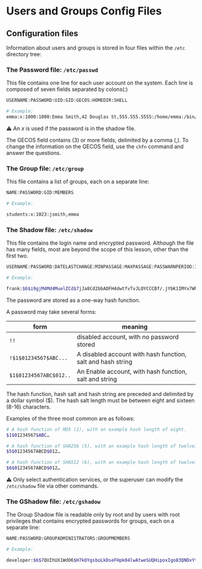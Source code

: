 # Users and Groups Config Files

## Configuration files

Information about users and groups is stored in four files within the `/etc` directory tree:

### The Password file: `/etc/passwd`

This file contains one line for each user account on the system.
Each line is composed of seven fields separated by colons(:)

```sh
USERNAME:PASSWORD:UID:GID:GECOS:HOMEDIR:SHELL

# Example:
emma:x:1000:1000:Emma Smith,42 Douglas St,555.555.5555:/home/emma:/bin/bash
```

⚠ An *x* is used if the password is in the shadow file.

The GECOS field contains (3) or more fields, delimited by a comma (,). To change the information on the GECOS field, use the `chfn` command and answer the questions.

### The Group file: `/etc/group`

This file contains a list of groups, each on a separate line:

```sh
NAME:PASSWORD:GID:MEMBERS

# Example:

students:x:1023:jsmith,emma
```

### The Shadow file: `/etc/shadow`

This file contains the login name and encrypted password. Although the file has many fields, most are beyond the scope of this lesson, other than the first two.

```sh
USERNAME:PASSWORD:DATELASTCHANGE:MINPASSAGE:MAXPASSAGE:PASSWARNPERIOD:INACTIVE:ACCOUNTEXPIRATIONDATE:RESERVED
```

```sh
# Example:

frank:$6$i9gjM4Md4MuelZCd$7jJa8Cd2bbADFH4dwtfvTvJLOYCCCBf/.jYbK1IMYx7Wh4fErXcc2xQVU2N1gb97yIYaiqH.jjJammzof2Jfr/:18029:0:99999:7:::
```

The password are stored as a one-way hash function.

A password may take several forms:

| form                   | meaning                                                     |
|------------------------|-------------------------------------------------------------|
| `!!`                   | disabled account, with no password stored                   |
| `!$1$01234567$ABC...`  | A disabled account with hash function, salt and hash string |
| `$1$01234567ABC$012..` | An Enable account, with hash function, salt and string      |

The hash function, hash salt and hash string are preceded and delimited by a dollar symbol ($). The hash salt length must be between eight and sixteen (8-16) characters.

Examples of the three most common are as follows:

```sh
# A hash function of MD5 (1), with an example hash length of eight.
$1$01234567$ABC…
```

```sh
# A hash function of SHA256 (5), with an example hash length of twelve.
$5$01234567ABCD$012…
```

```sh
# A hash function of SHA512 (6), with an example hash length of twelve.
$6$01234567ABCD$012…
```

⚠ Only select authentication services, or the superuser can modify the `/etc/shadow` file via other commands.

### The GShadow file: `/etc/gshadow`

The Group Shadow file is readable only by root and by users with root privileges that contains encrypted passwords for groups, each on a separate line:

```sh
NAME:PASSWORD:GROUPADMINISTRATORS:GROUPMEMBERS
```

```sh
# Example:

developer:$6$7QUIhUX1WdO6$H7kOYgsboLkDseFHpk04lwAtweSUQHipoxIgo83QNDxYtYwgmZTCU0qSCuCkErmyR263rvHiLctZVDR7Ya9Ai1::
```
